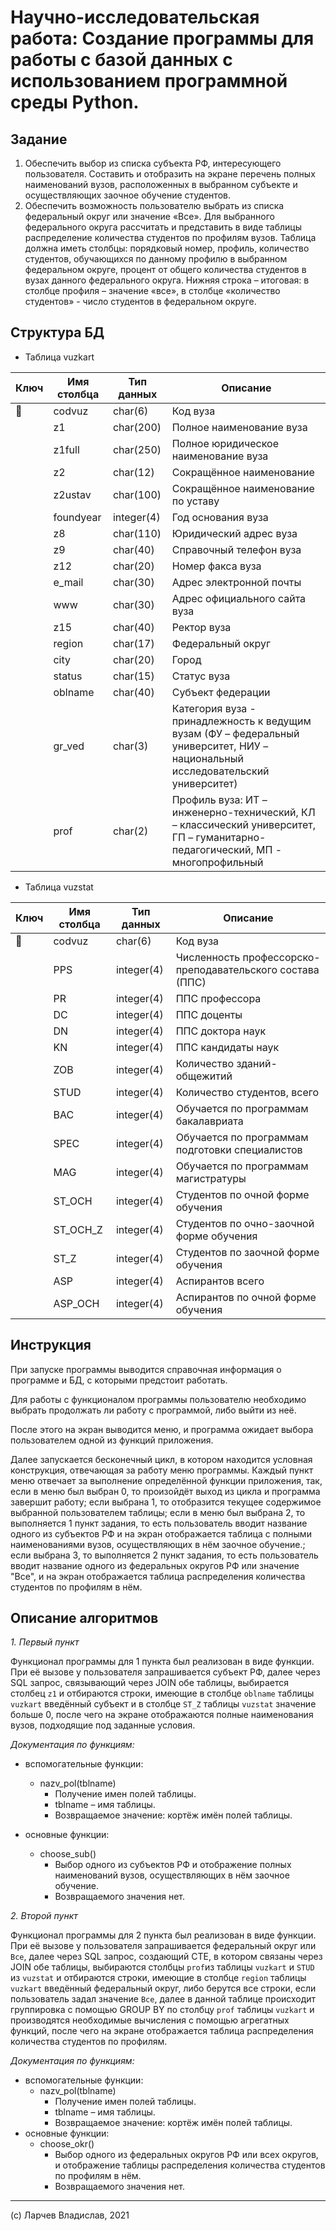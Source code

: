# Научно-исследовательская работа: Создание программы для работы с базой данных с использованием программной среды Python.

## Задание

1. Обеспечить выбор из списка субъекта РФ, интересующего пользователя. Составить и отобразить на экране перечень полных наименований вузов, расположенных в выбранном субъекте и осуществляющих заочное обучение студентов.  
2. Обеспечить возможность пользователю выбрать из списка федеральный округ или значение «Все». Для выбранного федерального округа рассчитать и представить в виде таблицы распределение количества студентов по профилям вузов. Таблица должна иметь столбцы: порядковый номер, профиль, количество студентов, обучающихся по данному профилю в выбранном федеральном округе, процент от общего количества студентов в вузах данного федерального округа. Нижняя строка – итоговая: в столбце профиля – значение «все», в столбце «количество студентов» - число студентов в федеральном округе. 

## Структура БД

* Таблица vuzkart

| Ключ                                                                                        | Имя столбца | Тип  данных | Описание                                                                                                                         |
| ------------------------------------------------------------------------------------------- | ----------- | ----------- | -------------------------------------------------------------------------------------------------------------------------------- |
|  :key: | codvuz      | char(6)     | Код вуза                                                                                                                         |
|                                                                                             | z1          | char(200)   | Полное наименование вуза                                                                                                         |
|                                                                                             | z1full      | char(250)   | Полное юридическое наименование вуза                                                                                             |
|                                                                                             | z2          | char(12)    | Сокращённое наименование                                                                                                         |
|                                                                                             | z2ustav     | char(100)   | Сокращённое наименование  по уставу                                                                                              |
|                                                                                             | foundyear   | integer(4)  | Год основания вуза                                                                                                               |
|                                                                                             | z8          | char(110)   | Юридический адрес вуза                                                                                                           |
|                                                                                             | z9          | char(40)    | Справочный телефон вуза                                                                                                          |
|                                                                                             | z12         | char(20)    | Номер факса вуза                                                                                                                 |
|                                                                                             | e\_mail     | char(30)    | Адрес электронной почты                                                                                                          |
|                                                                                             | www         | char(30)    | Адрес официального сайта вуза                                                                                                    |
|                                                                                             | z15         | char(40)    | Ректор вуза                                                                                                                      |
|                                                                                             | region      | char(17)    | Федеральный  округ                                                                                                               |
|                                                                                             | city        | char(20)    | Город                                                                                                                            |
|                                                                                             | status      | char(15)    | Статус  вуза                                                                                                                     |
|                                                                                             | oblname     | char(40)    | Субъект федерации                                                                                                                |
|                                                                                             | gr\_ved     | char(3)     | Категория вуза - принадлежность к ведущим вузам (ФУ – федеральный университет, НИУ – национальный исследовательский университет) |
|                                                                                             | prof        | char(2)     | Профиль вуза: ИТ – инженерно-технический, КЛ – классический университет, ГП – гуманитарно-педагогический, МП - многопрофильный   |

* Таблица vuzstat

| Ключ                                                                                        | Имя столбца | Тип  данных | Описание                                                  |
| ------------------------------------------------------------------------------------------- | ----------- | ----------- | --------------------------------------------------------- |
| :key: | codvuz      | char(6)     | Код вуза                                                  |
|                                                                                             | PPS         | integer(4)  | Численность профессорско-преподавательского состава (ППС) |
|                                                                                             | PR          | integer(4)  | ППС профессора                                            |
|                                                                                             | DC          | integer(4)  | ППС доценты                                               |
|                                                                                             | DN          | integer(4)  | ППС доктора наук                                          |
|                                                                                             | KN          | integer(4)  | ППС кандидаты наук                                        |
|                                                                                             | ZOB         | integer(4)  | Количество зданий-общежитий                               |
|                                                                                             | STUD        | integer(4)  | Количество студентов, всего                               |
|                                                                                             | BAC         | integer(4)  | Обучается по программам бакалавриата                      |
|                                                                                             | SPEC        | integer(4)  | Обучается по программам подготовки специалистов           |
|                                                                                             | MAG         | integer(4)  | Обучается по программам магистратуры                      |
|                                                                                             | ST\_OCH     | integer(4)  | Студентов по очной форме обучения                         |
|                                                                                             | ST\_OCH\_Z  | integer(4)  | Студентов по очно-заочной форме обучения                  |
|                                                                                             | ST\_Z       | integer(4)  | Студентов по заочной форме обучения                       |
|                                                                                             | ASP         | integer(4)  | Аспирантов всего                                          |
|                                                                                             | ASP\_OCH    | integer(4)  | Аспирантов по очной форме обучения                        |

## Инструкция

При запуске программы выводится справочная информация о программе и БД, с которыми предстоит работать.

Для работы с функционалом программы пользователю необходимо выбрать продолжать ли работу с программой, либо выйти из неё.

После этого на экран выводится меню, и программа ожидает выбора пользователем одной из функций приложения.

Далее запускается бесконечный цикл, в котором находится условная конструкция, отвечающая за работу меню программы. Каждый пункт меню отвечает за выполнение определённой функции приложения, так, если в меню был выбран 0, то произойдёт выход из цикла и программа завершит работу; если  выбрана 1, то отобразится текущее содержимое выбранной пользователем таблицы; если в меню был выбрана 2, то выполняется 1 пункт задания, то есть пользователь вводит название одного из субъектов РФ и на экран отображается таблица с полными наименованиями вузов, осуществляющих в нём заочное обучение.; если выбрана 3, то выполняется 2 пункт задания, то есть пользователь вводит название одного из федеральных округов РФ или значение "Все", и на экран отображается таблица распределения количества студентов по профилям в нём.

## Описание алгоритмов

*1. Первый пункт*

Функционал программы для 1 пункта был реализован в виде функции. При её вызове у пользователя запрашивается субъект РФ, далее через SQL запрос, связывающий через JOIN обе таблицы, выбирается столбец `z1` и отбираются строки, имеющие в столбце `oblname` таблицы `vuzkart` введённый субъект и в столбце `ST_Z` таблицы `vuzstat` значение больше 0, после чего на экране отображаются полные наименования вузов, подходящие под заданные условия.

_Документация по функциям:_
* вспомогательные функции:
    - nazv_pol(tblname)
       + Получение имен полей таблицы.
       + tblname – имя таблицы.
       + Возвращаемое значение: кортёж имён полей таблицы.

*	основные функции:
    - choose_sub()
       + Выбор одного из субъектов РФ и отображение полных наименований вузов, осуществляющих в нём заочное обучение.
       + Возвращаемого значения нет.

*2. Второй пункт*

Функционал программы для 2 пункта был реализован в виде функции. При её вызове у пользователя запрашивается федеральный округ или `Все`, далее через SQL запрос, создающий CTE, в котором связаны через JOIN обе таблицы, выбираются столбцы `prof`из таблицы `vuzkart` и `STUD` из `vuzstat` и отбираются строки, имеющие в столбце `region` таблицы `vuzkart` введённый федеральный округ, либо берутся все строки, если пользователь задал значение `Все`, далее в данной таблице происходит группировка с помощью GROUP BY по столбцу `prof` таблицы `vuzkart` и производятся необходимые вычисления с помощью агрегатных функций, после чего на экране отображается таблица распределения количества студентов по профилям.

_Документация по функциям:_
* вспомогательные функции:
  - nazv_pol(tblname)
     + Получение имен полей таблицы.
     + tblname – имя таблицы.
     + Возвращаемое значение: кортёж имён полей таблицы.
* основные функции:
   - choose_okr()
      + Выбор одного из федеральных округов РФ или всех округов, и отображение таблицы распределения количества студентов по профилям в нём.
      + Возвращаемого значения нет.

---

(c) Ларчев Владислав, 2021
